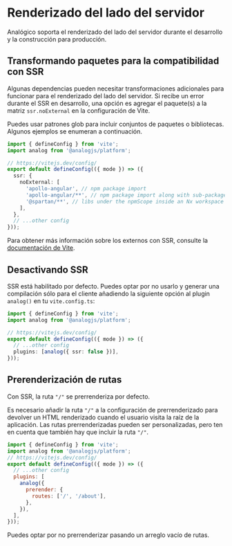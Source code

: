 # Renderizado del lado del servidor

Analógico soporta el renderizado del lado del servidor durante el desarrollo y la construcción para producción.

## Transformando paquetes para la compatibilidad con SSR

Algunas dependencias pueden necesitar transformaciones adicionales para funcionar para el renderizado del lado del servidor. Si recibe un error durante el SSR en desarrollo, una opción es agregar el paquete(s) a la matriz `ssr.noExternal` en la configuración de Vite.

Puedes usar patrones glob para incluir conjuntos de paquetes o bibliotecas. Algunos ejemplos se enumeran a continuación.

```ts
import { defineConfig } from 'vite';
import analog from '@analogjs/platform';

// https://vitejs.dev/config/
export default defineConfig(({ mode }) => ({
  ssr: {
    noExternal: [
      'apollo-angular', // npm package import
      'apollo-angular/**', // npm package import along with sub-packages
      '@spartan/**', // libs under the npmScope inside an Nx workspace
    ],
  },
  // ...other config
}));
```

Para obtener más información sobre los externos con SSR, consulte la [documentación de Vite](https://vitejs.dev/guide/ssr.html#ssr-externals).

## Desactivando SSR

SSR está habilitado por defecto. Puedes optar por no usarlo y generar una compilación sólo para el cliente añadiendo la siguiente opción al plugin `analog()` en tu `vite.config.ts`:

```ts
import { defineConfig } from 'vite';
import analog from '@analogjs/platform';

// https://vitejs.dev/config/
export default defineConfig(({ mode }) => ({
  // ...other config
  plugins: [analog({ ssr: false })],
}));
```

## Prerenderización de rutas

Con SSR, la ruta `"/"` se prerrenderiza por defecto.

Es necesario añadir la ruta `"/"` a la configuración de prerrenderizado para devolver un HTML renderizado cuando el usuario visita la raíz de la aplicación. Las rutas prerrenderizadas pueden ser personalizadas, pero ten en cuenta que también hay que incluir la ruta `"/"`.

```js
import { defineConfig } from 'vite';
import analog from '@analogjs/platform';
// https://vitejs.dev/config/
export default defineConfig(({ mode }) => ({
  // ...other config
  plugins: [
    analog({
      prerender: {
        routes: ['/', '/about'],
      },
    }),
  ],
}));
```

Puedes optar por no prerrenderizar pasando un arreglo vacío de rutas.
